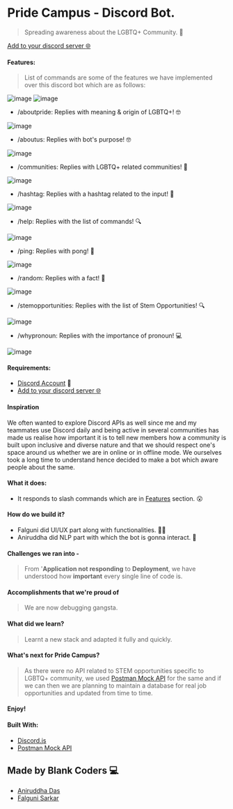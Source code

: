# Pride Campus - Discord Bot.
> Spreading awareness about the LGBTQ+ Community. :rainbow:

[Add to your discord server :globe_with_meridians:](https://discord.com/api/oauth2/authorize?client_id=990301006652928050&permissions=8&scope=bot+applications.commands)

#### Features:
> List of commands are some of the features we have implemented over this discord bot which are as follows:

![image](https://user-images.githubusercontent.com/56036475/175798937-47f1d893-9e4b-4c48-848e-79bc42999fe2.png)
![image](https://user-images.githubusercontent.com/56036475/175799090-c644d518-3c1c-4d67-9753-5612091c09af.png)

- /aboutpride: Replies with meaning & origin of LGBTQ+! 🤓

![image](https://user-images.githubusercontent.com/56036475/175799265-e55d93e6-1f70-4854-bd85-3532ddb87a38.png)

- /aboutus: Replies with bot's purpose! 🤓 

![image](https://user-images.githubusercontent.com/56036475/175799272-77b61f01-0cbc-4b74-92c7-7e8cc4164dac.png)

- /communities: Replies with LGBTQ+ related communities! :house_with_garden:

![image](https://user-images.githubusercontent.com/56036475/175799300-520880c7-be94-4194-a0ac-51be3efbec9b.png)

- /hashtag: Replies with a hashtag related to the input! :loudspeaker:

![image](https://user-images.githubusercontent.com/56036475/175799305-c3b12d91-fbec-4464-b943-e53c069de2d3.png)

- /help: Replies with the list of commands! :mag:

![image](https://user-images.githubusercontent.com/56036475/175799318-8f3da60b-a683-4402-8252-13f71e087cf0.png)

- /ping: Replies with pong! :ping_pong:

![image](https://user-images.githubusercontent.com/56036475/175799353-188051df-5a88-4999-9e54-9ed3d7b65d56.png)

- /random: Replies with a fact! :pencil:

![image](https://user-images.githubusercontent.com/56036475/175799386-5698a497-db1d-4a39-b012-7fcbd2c4dca3.png)

- /stemopportunities: Replies with the list of Stem Opportunities! :mag:

![image](https://user-images.githubusercontent.com/56036475/175799397-1e288cef-801a-4935-bec5-92fabd005528.png)

- /whypronoun: Replies with the importance of pronoun! :computer:

![image](https://user-images.githubusercontent.com/56036475/175799405-8346ace0-d321-405a-9651-faf456088f05.png)

#### Requirements:
- [Discord Account](https://www.discord.com/login) :rocket:
- [Add to your discord server :globe_with_meridians:](https://discord.com/api/oauth2/authorize?client_id=990301006652928050&permissions=8&scope=bot+applications.commands)

#### Inspiration
We often wanted to explore Discord APIs as well since me and my teammates use Discord daily and being active in several communities has made us realise how important it is to tell new members how a community is built upon inclusive and diverse nature and that we should respect one's space around us whether we are in online or in offline mode. We ourselves took a long time to understand hence decided to make a bot which aware people about the same.

#### What it does:
- It responds to slash commands which are in [Features](#Features) section. 😮 

#### How do we build it?
- Falguni did UI/UX part along with functionalities. 🤞🏻 
- Aniruddha did NLP part with which the bot is gonna interact. :exploding_head:

#### Challenges we ran into -
> From '**Application not responding** to **Deployment**, we have understood how **important** every single line of code is.

#### Accomplishments that we're proud of
> We are now debugging gangsta.

#### What did we learn?
> Learnt a new stack and adapted it fully and quickly.

#### What's next for Pride Campus?
> As there were no API related to STEM opportunities specific to LGBTQ+ community, we used [Postman Mock API](https://blog.postman.com/lgbtq-pride-public-workspace-api-community/) for the same and if we can then we are planning to maintain a database for real job opportunities and updated from time to time.

#### Enjoy!

#### Built With:
- [Discord.js](https://discord.js.org/)
- [Postman Mock API](https://blog.postman.com/lgbtq-pride-public-workspace-api-community/)

## Made by Blank Coders 💻

- [Aniruddha Das](https://twitter.com/isthatAniruddha)
- [Falguni Sarkar](https://twitter.com/isshefalguni)
